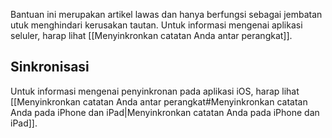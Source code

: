Bantuan ini merupakan artikel lawas dan hanya berfungsi sebagai jembatan utuk menghindari kerusakan tautan. Untuk informasi mengenai aplikasi seluler, harap lihat [[Menyinkronkan catatan Anda antar perangkat]].

## Sinkronisasi

Untuk informasi mengenai penyinkronan pada aplikasi iOS, harap lihat [[Menyinkronkan catatan Anda antar perangkat#Menyinkronkan catatan Anda pada iPhone dan iPad|Menyinkronkan catatan Anda pada iPhone dan iPad]].